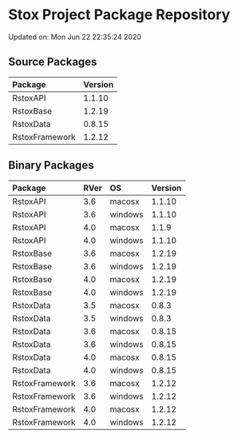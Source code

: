 # Stox Project Package Repository


Updated on: Mon Jun 22 22:35:24 2020
## Source Packages

|Package        |Version |
|:--------------|:-------|
|RstoxAPI       |1.1.10  |
|RstoxBase      |1.2.19  |
|RstoxData      |0.8.15  |
|RstoxFramework |1.2.12  |

## Binary Packages

|Package        |RVer |OS      |Version |
|:--------------|:----|:-------|:-------|
|RstoxAPI       |3.6  |macosx  |1.1.10  |
|RstoxAPI       |3.6  |windows |1.1.10  |
|RstoxAPI       |4.0  |macosx  |1.1.9   |
|RstoxAPI       |4.0  |windows |1.1.10  |
|RstoxBase      |3.6  |macosx  |1.2.19  |
|RstoxBase      |3.6  |windows |1.2.19  |
|RstoxBase      |4.0  |macosx  |1.2.19  |
|RstoxBase      |4.0  |windows |1.2.19  |
|RstoxData      |3.5  |macosx  |0.8.3   |
|RstoxData      |3.5  |windows |0.8.3   |
|RstoxData      |3.6  |macosx  |0.8.15  |
|RstoxData      |3.6  |windows |0.8.15  |
|RstoxData      |4.0  |macosx  |0.8.15  |
|RstoxData      |4.0  |windows |0.8.15  |
|RstoxFramework |3.6  |macosx  |1.2.12  |
|RstoxFramework |3.6  |windows |1.2.12  |
|RstoxFramework |4.0  |macosx  |1.2.12  |
|RstoxFramework |4.0  |windows |1.2.12  |
